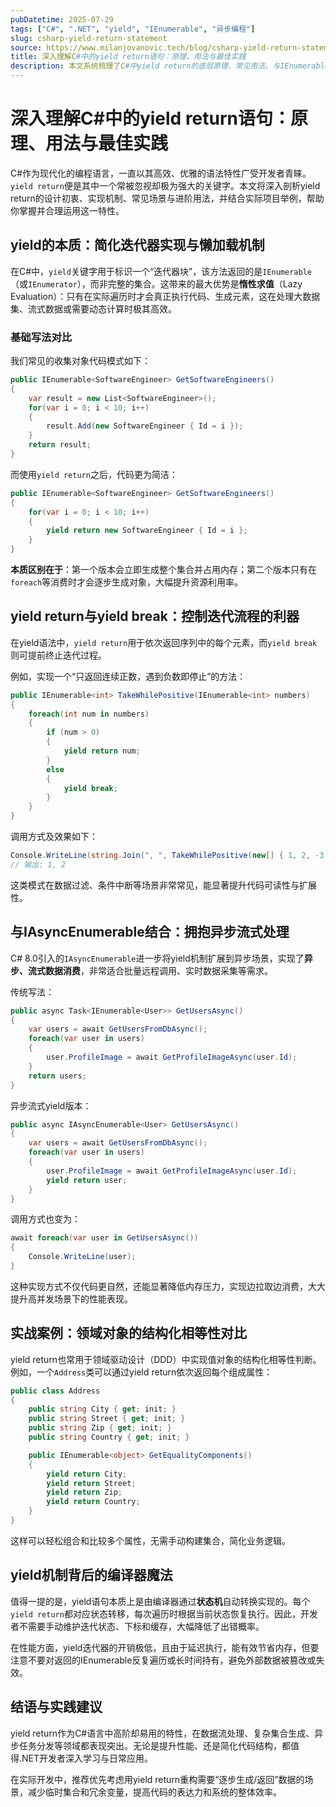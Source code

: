 ```yaml
---
pubDatetime: 2025-07-29
tags: ["C#", ".NET", "yield", "IEnumerable", "异步编程"]
slug: csharp-yield-return-statement
source: https://www.milanjovanovic.tech/blog/csharp-yield-return-statement
title: 深入理解C#中的yield return语句：原理、用法与最佳实践
description: 本文系统梳理了C#中yield return的底层原理、常见用法、与IEnumerable/IAsyncEnumerable的结合方式，并辅以详细代码示例和实际开发中的应用场景分析，是一篇权威且实用的技术分享长文。
---
```


# 深入理解C#中的yield return语句：原理、用法与最佳实践

C#作为现代化的编程语言，一直以其高效、优雅的语法特性广受开发者青睐。`yield return`便是其中一个常被忽视却极为强大的关键字。本文将深入剖析yield return的设计初衷、实现机制、常见场景与进阶用法，并结合实际项目举例，帮助你掌握并合理运用这一特性。

## yield的本质：简化迭代器实现与懒加载机制

在C#中，`yield`关键字用于标识一个“迭代器块”，该方法返回的是`IEnumerable`（或`IEnumerator`），而非完整的集合。这带来的最大优势是**惰性求值**（Lazy Evaluation）：只有在实际遍历时才会真正执行代码、生成元素，这在处理大数据集、流式数据或需要动态计算时极其高效。

### 基础写法对比

我们常见的收集对象代码模式如下：

```csharp
public IEnumerable<SoftwareEngineer> GetSoftwareEngineers()
{
    var result = new List<SoftwareEngineer>();
    for(var i = 0; i < 10; i++)
    {
        result.Add(new SoftwareEngineer { Id = i });
    }
    return result;
}
```

而使用`yield return`之后，代码更为简洁：

```csharp
public IEnumerable<SoftwareEngineer> GetSoftwareEngineers()
{
    for(var i = 0; i < 10; i++)
    {
        yield return new SoftwareEngineer { Id = i };
    }
}
```

**本质区别在于**：第一个版本会立即生成整个集合并占用内存；第二个版本只有在`foreach`等消费时才会逐步生成对象，大幅提升资源利用率。

## yield return与yield break：控制迭代流程的利器

在yield语法中，`yield return`用于依次返回序列中的每个元素，而`yield break`则可提前终止迭代过程。

例如，实现一个“只返回连续正数，遇到负数即停止”的方法：

```csharp
public IEnumerable<int> TakeWhilePositive(IEnumerable<int> numbers)
{
    foreach(int num in numbers)
    {
        if (num > 0)
        {
            yield return num;
        }
        else
        {
            yield break;
        }
    }
}
```

调用方式及效果如下：

```csharp
Console.WriteLine(string.Join(", ", TakeWhilePositive(new[] { 1, 2, -3, 4 })));
// 输出: 1, 2
```

这类模式在数据过滤、条件中断等场景非常常见，能显著提升代码可读性与扩展性。

## 与IAsyncEnumerable结合：拥抱异步流式处理

C# 8.0引入的`IAsyncEnumerable`进一步将yield机制扩展到异步场景，实现了**异步、流式数据消费**，非常适合批量远程调用、实时数据采集等需求。

传统写法：

```csharp
public async Task<IEnumerable<User>> GetUsersAsync()
{
    var users = await GetUsersFromDbAsync();
    foreach(var user in users)
    {
        user.ProfileImage = await GetProfileImageAsync(user.Id);
    }
    return users;
}
```

异步流式yield版本：

```csharp
public async IAsyncEnumerable<User> GetUsersAsync()
{
    var users = await GetUsersFromDbAsync();
    foreach(var user in users)
    {
        user.ProfileImage = await GetProfileImageAsync(user.Id);
        yield return user;
    }
}
```

调用方式也变为：

```csharp
await foreach(var user in GetUsersAsync())
{
    Console.WriteLine(user);
}
```

这种实现方式不仅代码更自然，还能显著降低内存压力，实现边拉取边消费，大大提升高并发场景下的性能表现。

## 实战案例：领域对象的结构化相等性对比

yield return也常用于领域驱动设计（DDD）中实现值对象的结构化相等性判断。例如，一个`Address`类可以通过yield return依次返回每个组成属性：

```csharp
public class Address
{
    public string City { get; init; }
    public string Street { get; init; }
    public string Zip { get; init; }
    public string Country { get; init; }

    public IEnumerable<object> GetEqualityComponents()
    {
        yield return City;
        yield return Street;
        yield return Zip;
        yield return Country;
    }
}
```

这样可以轻松组合和比较多个属性，无需手动构建集合，简化业务逻辑。

## yield机制背后的编译器魔法

值得一提的是，yield语句本质上是由编译器通过**状态机**自动转换实现的。每个`yield return`都对应状态转移，每次遍历时根据当前状态恢复执行。因此，开发者不需要手动维护迭代状态、下标和缓存，大幅降低了出错概率。

在性能方面，yield迭代器的开销极低，且由于延迟执行，能有效节省内存，但要注意不要对返回的IEnumerable反复遍历或长时间持有，避免外部数据被篡改或失效。

## 结语与实践建议

yield return作为C#语言中高阶却易用的特性，在数据流处理、复杂集合生成、异步任务分发等领域都表现突出。无论是提升性能、还是简化代码结构，都值得.NET开发者深入学习与日常应用。

在实际开发中，推荐优先考虑用yield return重构需要“逐步生成/返回”数据的场景，减少临时集合和冗余变量，提高代码的表达力和系统的整体效率。

